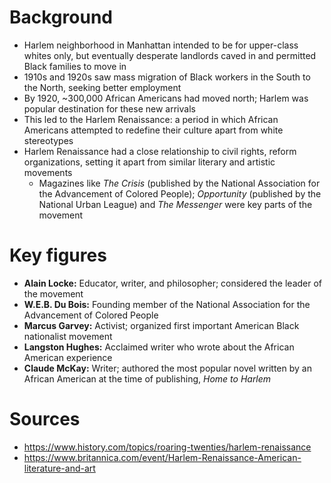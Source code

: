 # Background

- Harlem neighborhood in Manhattan intended to be for upper-class whites only, but eventually desperate landlords caved in and permitted Black families to move in
- 1910s and 1920s saw mass migration of Black workers in the South to the North, seeking better employment
- By 1920, ~300,000 African Americans had moved north; Harlem was popular destination for these new arrivals
- This led to the Harlem Renaissance: a period in which African Americans attempted to redefine their culture apart from white stereotypes
- Harlem Renaissance had a close relationship to civil rights, reform organizations, setting it apart from similar literary and artistic movements
	- Magazines like _The Crisis_ (published by the National Association for the Advancement of Colored People); _Opportunity_ (published by the National Urban League) and _The Messenger_ were key parts of the movement

# Key figures

- **Alain Locke:** Educator, writer, and philosopher; considered the leader of the movement
- **W.E.B. Du Bois:** Founding member of the National Association for the Advancement of Colored People
- **Marcus Garvey:** Activist; organized first important American Black nationalist movement
- **Langston Hughes:** Acclaimed writer who wrote about the African American experience
- **Claude McKay:** Writer; authored the most popular novel written by an African American at the time of publishing, _Home to Harlem_

# Sources

- https://www.history.com/topics/roaring-twenties/harlem-renaissance
- https://www.britannica.com/event/Harlem-Renaissance-American-literature-and-art
